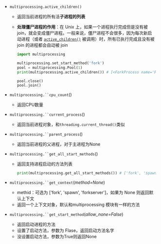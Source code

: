 - `multiprocessing.active_children()`

  -  返回当前进程的所有活**子进程的列表**

  - **处理僵尸进程的作用**：在 Unix 上，如果一个进程执行完成但是没有被 join，就会变成僵尸进程。一般来说，僵尸进程不会很多，因为每次新启动进程（或者 [`active_children()`](https://docs.python.org/zh-cn/3/library/multiprocessing.html#multiprocessing.active_children) 被调用）时，所有已执行完成且没有被 join 的进程都会自动被 join

    ```python
    import multiprocessing
    
    multiprocessing.set_start_method('fork')
    pool = multiprocessing.Pool(1)
    print(multiprocessing.active_children()) # [<ForkProcess name='ForkPoolWorker-1' pid=4634 parent=4633 started daemon>]
    
    pool.close()
    pool.join()
    ```

- `multiprocessing.``cpu_count`()
  - 返回CPU数量
- `multiprocessing.``current_process`()
  - 返回当前进程对象，和`threading.current_thread()`类似

- `multiprocessing.``parent_process`()

  - 返回当前进程的父进程，对于主进程为None

- `multiprocessing.``get_all_start_methods`()

  - 返回支持进程启动的方法列表

    ```python
    print(multiprocessing.get_all_start_methods()) # ['fork', 'spawn', 'forkserver']
    ```

- `multiprocessing.``get_context`(*method=None*)
  - methid：可选为 ['fork', 'spawn', 'forkserver']，如果为 None  则返回默认上下文
  - 返回一个上下文对象，默认和multiprocessing 模块有一样的方法
- `multiprocessing.``get_start_method`(*allow_none=False*)
  - 返回启动进程的方法
  - 设置了启动方法，参数为 Flase，返回启动方法名字
  - 没设置启动方法，参数为True则返回None